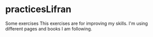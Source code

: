 # practicesLifran
Some exercises 
This exercises are for improving my skills. I'm using different pages and books I am following.
